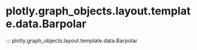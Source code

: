 # plotly.graph_objects.layout.template.data.Barpolar

::: plotly.graph_objects.layout.template.data.Barpolar
